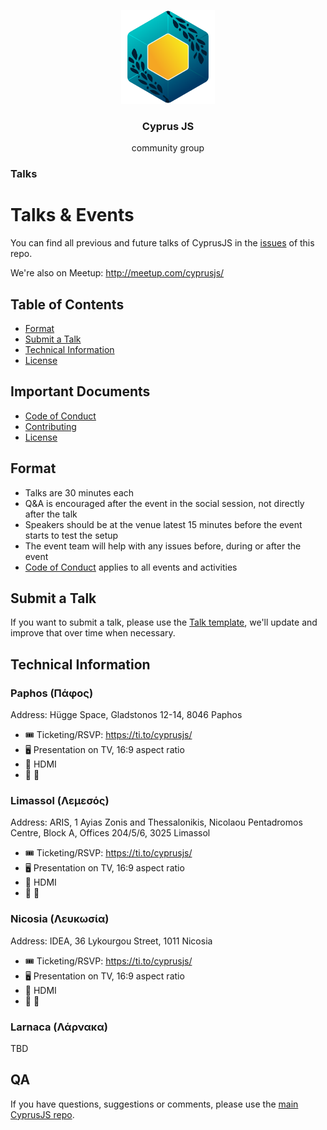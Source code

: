 <p align="center">
  <img src="https://raw.githubusercontent.com/cyprusjs/CyprusJS/master/logotype/cyprusjs-logo-color.png" width="150" height="150">
  <h3 align="center">Cyprus JS</h1>
  <p align="center">community group</p>
</p>

### Talks

# Talks & Events

You can find all previous and future talks of CyprusJS in the [issues](https://github.com/cyprusjs/CyprusJS/issues) of this repo.

We're also on Meetup: http://meetup.com/cyprusjs/

## Table of Contents
* [Format](#format)
* [Submit a Talk](#submit-a-talk)
* [Technical Information](#technical-Information)
* [License](LICENSE)

## Important Documents

* [Code of Conduct](https://github.com/cyprusjs/CyprusJS/blob/master/CODE_OF_CONDUCT.md)
* [Contributing](https://github.com/cyprusjs/CyprusJS/blob/master/CONTRIBUTING.md)
* [License](LICENSE)

## Format

- Talks are 30 minutes each
- Q&A is encouraged after the event in the social session, not directly after the talk
- Speakers should be at the venue latest 15 minutes before the event starts to test the setup
- The event team will help with any issues before, during or after the event
- [Code of Conduct](http://berlincodeofconduct.org) applies to all events and activities

## Submit a Talk

If you want to submit a talk, please use the [Talk template](https://github.com/cyprusjs/CyprusJS/issues/new/choose), we'll update and improve that over time when necessary.

## Technical Information

### Paphos (Πάφος)

Address: Hügge Space, Gladstonos 12-14, 8046 Paphos

- 🎟 Ticketing/RSVP: https://ti.to/cyprusjs/
- 🖥 Presentation on TV, 16:9 aspect ratio
- 🔗 HDMI
- 🎤 🙅‍

### Limassol (Λεμεσός)

Address: ARIS, 1 Ayias Zonis and Thessalonikis, Nicolaou Pentadromos Centre, Block A, Offices 204/5/6, 3025 Limassol

- 🎟 Ticketing/RSVP: https://ti.to/cyprusjs/
- 🖥 Presentation on TV, 16:9 aspect ratio
- 🔗 HDMI
- 🎤 🙅‍

### Nicosia (Λευκωσία)

Address: IDEA, 36 Lykourgou Street, 1011 Nicosia

- 🎟 Ticketing/RSVP: https://ti.to/cyprusjs/
- 🖥 Presentation on TV, 16:9 aspect ratio
- 🔗 HDMI
- 🎤 🙅‍

### Larnaca (Λάρνακα)

TBD

## QA

If you have questions, suggestions or comments, please use the [main CyprusJS repo](https://github.com/cyprusjs/CyprusJS).
